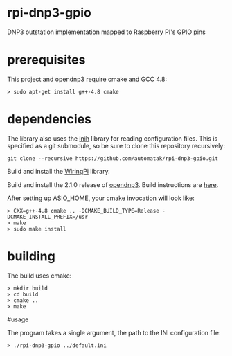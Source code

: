 # rpi-dnp3-gpio

DNP3 outstation implementation mapped to Raspberry PI's GPIO pins

# prerequisites

This project and opendnp3 require cmake and GCC 4.8:

```
> sudo apt-get install g++-4.8 cmake
```

# dependencies

The library also uses the [inih](https://github.com/benhoyt/inih) library for reading configuration files. This is specified as a git submodule, so be sure to clone this repository recursively:

```
git clone --recursive https://github.com/automatak/rpi-dnp3-gpio.git
```

Build and install the [WiringPi](https://projects.drogon.net/raspberry-pi/wiringpi/download-and-install/) library.

Build and install the 2.1.0 release of [opendnp3](https://github.com/jadamcrain/dnp3). Build instructions are [here](https://automatak.com/opendnp3/docs/guide/current/build/cmake/).

After setting up ASIO_HOME, your cmake invocation will look like:
```
> CXX=g++-4.8 cmake .. -DCMAKE_BUILD_TYPE=Release -DCMAKE_INSTALL_PREFIX=/usr
> make
> sudo make install
```

# building

The build uses cmake:

```
> mkdir build
> cd build
> cmake ..
> make
```

#usage 

The program takes a single argument, the path to the INI configuration file:

```
> ./rpi-dnp3-gpio ../default.ini
```


